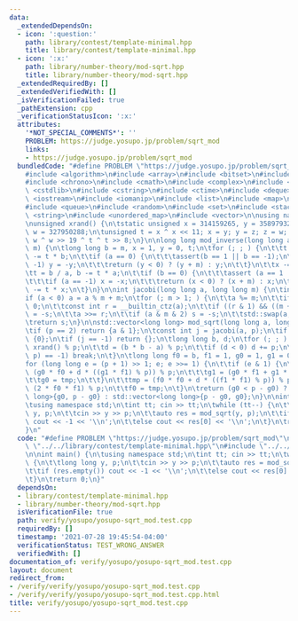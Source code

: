 ```yaml
---
data:
  _extendedDependsOn:
  - icon: ':question:'
    path: library/contest/template-minimal.hpp
    title: library/contest/template-minimal.hpp
  - icon: ':x:'
    path: library/number-theory/mod-sqrt.hpp
    title: library/number-theory/mod-sqrt.hpp
  _extendedRequiredBy: []
  _extendedVerifiedWith: []
  _isVerificationFailed: true
  _pathExtension: cpp
  _verificationStatusIcon: ':x:'
  attributes:
    '*NOT_SPECIAL_COMMENTS*': ''
    PROBLEM: https://judge.yosupo.jp/problem/sqrt_mod
    links:
    - https://judge.yosupo.jp/problem/sqrt_mod
  bundledCode: "#define PROBLEM \"https://judge.yosupo.jp/problem/sqrt_mod\"\n\n\n\
    #include <algorithm>\n#include <array>\n#include <bitset>\n#include <cassert>\n\
    #include <chrono>\n#include <cmath>\n#include <complex>\n#include <cstdio>\n#include\
    \ <cstdlib>\n#include <cstring>\n#include <ctime>\n#include <deque>\n#include\
    \ <iostream>\n#include <iomanip>\n#include <list>\n#include <map>\n#include <numeric>\n\
    #include <queue>\n#include <random>\n#include <set>\n#include <stack>\n#include\
    \ <string>\n#include <unordered_map>\n#include <vector>\n\nusing namespace std;\n\
    \nunsigned xrand() {\n\tstatic unsigned x = 314159265, y = 358979323, z = 846264338,\
    \ w = 327950288;\n\tunsigned t = x ^ x << 11; x = y; y = z; z = w; return w =\
    \ w ^ w >> 19 ^ t ^ t >> 8;\n}\n\nlong long mod_inverse(long long a, long long\
    \ m) {\n\tlong long b = m, x = 1, y = 0, t;\n\tfor (; ; ) {\n\t\tt = a / b, a\
    \ -= t * b;\n\t\tif (a == 0) {\n\t\t\tassert(b == 1 || b == -1);\n\t\t\tif ( b==\
    \ -1) y = -y;\n\t\t\treturn (y < 0) ? (y + m) : y;\n\t\t}\n\t\tx -= t * y;\n\t\
    \tt = b / a, b -= t * a;\n\t\tif (b == 0) {\n\t\t\tassert (a == 1 || a == -1);\n\
    \t\t\tif (a == -1) x = -x;\n\t\t\treturn (x < 0) ? (x + m) : x;\n\t\t}\n\t\ty\
    \ -= t * x;\n\t}\n}\n\nint jacobi(long long a, long long m) {\n\tint s = 1;\n\t\
    if (a < 0) a = a % m + m;\n\tfor (; m > 1; ) {\n\t\ta %= m;\n\t\tif (a == 0) return\
    \ 0;\n\t\tconst int r = __builtin_ctz(a);\n\t\tif ((r & 1) && ((m + 2) & 4)) s\
    \ = -s;\n\t\ta >>= r;\n\t\tif (a & m & 2) s = -s;\n\t\tstd::swap(a, m);\n\t}\n\
    \treturn s;\n}\n\nstd::vector<long long> mod_sqrt(long long a, long long p) {\n\
    \tif (p == 2) return {a & 1};\n\tconst int j = jacobi(a, p);\n\tif (j == 0) return\
    \ {0};\n\tif (j == -1) return {};\n\tlong long b, d;\n\tfor (; ; ) {\n\t\tb =\
    \ xrand() % p;\n\t\td = (b * b - a) % p;\n\t\tif (d < 0) d += p;\n\t\tif (jacobi(d,\
    \ p) == -1) break;\n\t}\n\tlong long f0 = b, f1 = 1, g0 = 1, g1 = 0, tmp;\n\t\
    for (long long e = (p + 1) >> 1; e; e >>= 1) {\n\t\tif (e & 1) {\n\t\t\ttmp =\
    \ (g0 * f0 + d * ((g1 * f1) % p)) % p;\n\t\t\tg1 = (g0 * f1 + g1 * f0) % p;\n\t\
    \t\tg0 = tmp;\n\t\t}\n\t\ttmp = (f0 * f0 + d * ((f1 * f1) % p)) % p;\n\t\tf1 =\
    \ (2 * f0 * f1) % p;\n\t\tf0 = tmp;\n\t}\n\treturn (g0 < p - g0) ? std::vector<long\
    \ long>{g0, p - g0} : std::vector<long long>{p - g0, g0};\n}\n\nint main() {\n\
    \tusing namespace std;\n\tint tt; cin >> tt;\n\twhile (tt--) {\n\t\tlong long\
    \ y, p;\n\t\tcin >> y >> p;\n\t\tauto res = mod_sqrt(y, p);\n\t\tif (res.empty())\
    \ cout << -1 << '\\n';\n\t\telse cout << res[0] << '\\n';\n\t}\n\treturn 0;\n\
    }\n"
  code: "#define PROBLEM \"https://judge.yosupo.jp/problem/sqrt_mod\"\n\n#include\
    \ \"../../library/contest/template-minimal.hpp\"\n#include \"../../library/number-theory/mod-sqrt.hpp\"\
    \n\nint main() {\n\tusing namespace std;\n\tint tt; cin >> tt;\n\twhile (tt--)\
    \ {\n\t\tlong long y, p;\n\t\tcin >> y >> p;\n\t\tauto res = mod_sqrt(y, p);\n\
    \t\tif (res.empty()) cout << -1 << '\\n';\n\t\telse cout << res[0] << '\\n';\n\
    \t}\n\treturn 0;\n}"
  dependsOn:
  - library/contest/template-minimal.hpp
  - library/number-theory/mod-sqrt.hpp
  isVerificationFile: true
  path: verify/yosupo/yosupo-sqrt_mod.test.cpp
  requiredBy: []
  timestamp: '2021-07-28 19:45:54-04:00'
  verificationStatus: TEST_WRONG_ANSWER
  verifiedWith: []
documentation_of: verify/yosupo/yosupo-sqrt_mod.test.cpp
layout: document
redirect_from:
- /verify/verify/yosupo/yosupo-sqrt_mod.test.cpp
- /verify/verify/yosupo/yosupo-sqrt_mod.test.cpp.html
title: verify/yosupo/yosupo-sqrt_mod.test.cpp
---
```

